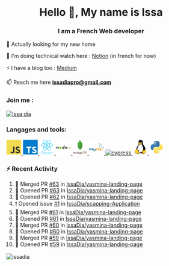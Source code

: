 <h1 align="center">Hello 👋, My name is Issa</h1>
<h3 align="center">I am a French Web developer</h3>


🔭 Actually looking for my new home


📝 I'm doing technical watch here :  [Notion](https://www.notion.so/Veille-Techno-Issa-2572f315bd9348c3a13dcb8b8c3cdb0d) (in french for now)

⚡ I have a blog too : [Medium](https://medium.com/@issadia)

📫 Reach me here **issadiapro@gmail.com**

<h3 align="left">Join me :</h3>
<p align="left">
<a href="https://linkedin.com/in/issa-dia-dev/" target="blank"><img align="center" src="https://raw.githubusercontent.com/rahuldkjain/github-profile-readme-generator/master/src/images/icons/Social/linked-in-alt.svg" alt="issa dia" height="30" width="40" /></a>
</p>

<h3 align="left">Langages and tools:</h3>
<p align="left"> 
  <a href="https://developer.mozilla.org/en-US/docs/Web/JavaScript" target="_blank"> <img src="https://raw.githubusercontent.com/devicons/devicon/master/icons/javascript/javascript-original.svg" alt="javascript" width="40" height="40"/> </a>
  <a href="https://www.typescriptlang.org/" target="_blank"> <img src="https://raw.githubusercontent.com/devicons/devicon/master/icons/typescript/typescript-original.svg" alt="typescript" width="40" height="40"/> </a>
  <a href="https://reactjs.org/" target="_blank"> <img src="https://raw.githubusercontent.com/devicons/devicon/master/icons/react/react-original-wordmark.svg" alt="react" width="40" height="40"/> </a>
  <a href="https://nodejs.org" target="_blank"> <img src="https://raw.githubusercontent.com/devicons/devicon/master/icons/nodejs/nodejs-original-wordmark.svg" alt="nodejs" width="40" height="40"/> </a>
   <a href="https://www.mongodb.com/" target="_blank"> <img src="https://raw.githubusercontent.com/devicons/devicon/master/icons/mongodb/mongodb-original-wordmark.svg" alt="mongodb" width="40" height="40"/> </a>
  <a href="https://www.mysql.com/" target="_blank"> <img src="https://raw.githubusercontent.com/devicons/devicon/master/icons/mysql/mysql-original-wordmark.svg" alt="mysql" width="40" height="40"/> </a>
  <a href="https://www.cypress.io" target="_blank"> <img src="https://raw.githubusercontent.com/simple-icons/simple-icons/6e46ec1fc23b60c8fd0d2f2ff46db82e16dbd75f/icons/cypress.svg" alt="cypress" width="40" height="40"/> </a>
  <a href="https://www.linux.org/" target="_blank"> <img src="https://raw.githubusercontent.com/devicons/devicon/master/icons/linux/linux-original.svg" alt="linux" width="40" height="40"/> </a> 
    <a href="https://www.python.org" target="_blank"> <img src="https://raw.githubusercontent.com/devicons/devicon/master/icons/python/python-original.svg" alt="python" width="40" height="40"/> </a>
</p>

### :zap: Recent Activity

<!--START_SECTION:activity-->
1. 🎉 Merged PR [#63](https://github.com/IssaDia/yasmina-landing-page/pull/63) in [IssaDia/yasmina-landing-page](https://github.com/IssaDia/yasmina-landing-page)
2. 💪 Opened PR [#63](https://github.com/IssaDia/yasmina-landing-page/pull/63) in [IssaDia/yasmina-landing-page](https://github.com/IssaDia/yasmina-landing-page)
3. 💪 Opened PR [#62](https://github.com/IssaDia/yasmina-landing-page/pull/62) in [IssaDia/yasmina-landing-page](https://github.com/IssaDia/yasmina-landing-page)
4. ❗️ Opened issue [#1](https://github.com/IssaDia/scapping-Application/issues/1) in [IssaDia/scapping-Application](https://github.com/IssaDia/scapping-Application)
5. 🎉 Merged PR [#61](https://github.com/IssaDia/yasmina-landing-page/pull/61) in [IssaDia/yasmina-landing-page](https://github.com/IssaDia/yasmina-landing-page)
6. 💪 Opened PR [#61](https://github.com/IssaDia/yasmina-landing-page/pull/61) in [IssaDia/yasmina-landing-page](https://github.com/IssaDia/yasmina-landing-page)
7. 🎉 Merged PR [#60](https://github.com/IssaDia/yasmina-landing-page/pull/60) in [IssaDia/yasmina-landing-page](https://github.com/IssaDia/yasmina-landing-page)
8. 💪 Opened PR [#60](https://github.com/IssaDia/yasmina-landing-page/pull/60) in [IssaDia/yasmina-landing-page](https://github.com/IssaDia/yasmina-landing-page)
9. 🎉 Merged PR [#59](https://github.com/IssaDia/yasmina-landing-page/pull/59) in [IssaDia/yasmina-landing-page](https://github.com/IssaDia/yasmina-landing-page)
10. 💪 Opened PR [#59](https://github.com/IssaDia/yasmina-landing-page/pull/59) in [IssaDia/yasmina-landing-page](https://github.com/IssaDia/yasmina-landing-page)
<!--END_SECTION:activity-->

<p><img align="center" src="https://github-readme-streak-stats.herokuapp.com/?user=issadia&" alt="issadia" /></p>

